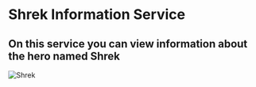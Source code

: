 # Shrek Information Service
## On this service you can view information about the hero named Shrek
![Shrek](https://j.gifs.com/k8m1yX.gif)